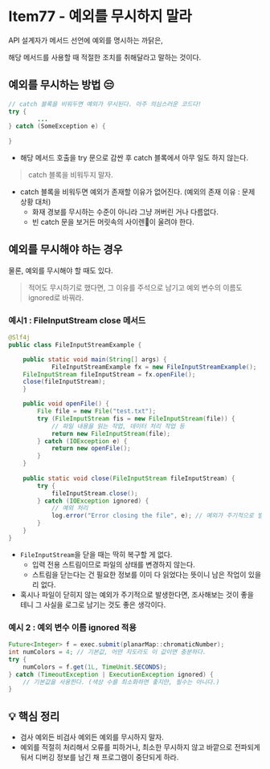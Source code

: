 # Item77 - 예외를 무시하지 말라

API 설계자가 메서드 선언에 예외를 명시하는 까닭은,

해당 메서드를 사용할 때 적절한 조치를 취해달라고 말하는 것이다.

## **예외를 무시하는 방법 😒**

```java
// catch 블록을 비워두면 예외가 무시된다. 아주 의심스러운 코드다!
try {
		...
} catch (SomeException e) {
		
}
```
- 해당 메서드 호출을 try 문으로 감싼 후 catch 블록에서 아무 일도 하지 않는다.

> catch 블록을 비워두지 말자.

- catch 블록을 비워두면 예외가 존재할 이유가 없어진다. (예외의 존재 이유 : 문제 상황 대처)
    - 화재 경보를 무시하는 수준이 아니라 그냥 꺼버린 거나 다름없다.
    - 빈 catch 문을 보거든 머릿속의 사이렌🚨이 울려야 한다.

## **예외를 무시해야 하는 경우**

물론, 예외를 무시해야 할 때도 있다.

> 적어도 무시하기로 했다면, 그 이유를 주석으로 남기고 예외 변수의 이름도 ignored로 바꿔라.

### **예시1 : FileInputStream close 메서드**

```java
@Slf4j
public class FileInputStreamExample {

    public static void main(String[] args) {
            FileInputStreamExample fx = new FileInputStreamExample();
    FileInputStream fileInputStream = fx.openFile();
    close(fileInputStream);
    }

    public void openFile() {
        File file = new File("test.txt");
        try (FileInputStream fis = new FileInputStream(file)) {
            // 파일 내용을 읽는 작업, 데이터 처리 작업 등
            return new FileInputStream(file);
        } catch (IOException e) {
            return new openFile();
        }
    }
    
    public static void close(FileInputStream fileInputStream) {
        try {
            fileInputStream.close();
        } catch (IOException ignored) {
            // 예외 처리
            log.error("Error closing the file", e); // 예외가 주기적으로 발생한다면 조사하기 좋게 로그를 남긴다.
        }
    }
}
```
- `FileInputStream`을 닫을 때는 딱히 복구할 게 없다.
    - 입력 전용 스트림이므로 파일의 상태를 변경하지 않는다.
    - 스트림을 닫는다는 건 필요한 정보를 이미 다 읽었다는 뜻이니 남은 작업이 있을리 없다.
- 혹시나 파일이 닫히지 않는 예외가 주기적으로 발생한다면, 조사해보는 것이 좋을 테니 그 사실을 로그로 남기는 것도 좋은 생각이다.

### **예시 2 : 예외 변수 이름 ignored 적용**

```java
Future<Integer> f = exec.submit(planarMap::chromaticNumber);
int numColors = 4; // 기본값, 어떤 지도라도 이 값이면 충분하다.
try {
    numColors = f.get(1L, TimeUnit.SECONDS);
} catch (TimeoutException | ExecutionException ignored) {
    // 기본값을 사용한다. (색상 수를 최소화하면 좋지만, 필수는 아니다.)
}
```

## **💡 핵심 정리**
- 검사 예외든 비검사 예외든 예외를 무시하지 말자.
- 예외를 적절히 처리해서 오류를 피하거나, 최소한 무시하지 않고 바깥으로 전파되게 둬서 디버깅 정보를 남긴 채 프로그램이 중단되게 하라.
